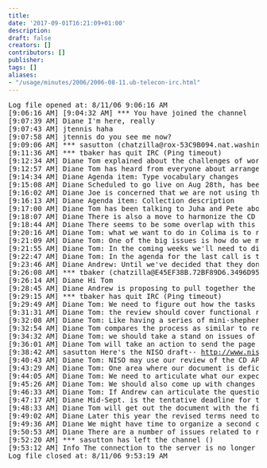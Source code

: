 ```yaml
---
title: 
date: '2017-09-01T16:21:09+01:00'
description: 
draft: false
creators: []
contributors: []
publisher: 
tags: []
aliases:
- "/usage/minutes/2006/2006-08-11.ub-telecon-irc.html"
---
```


<pre>
Log file opened at: 8/11/06 9:06:16 AM
[9:06:16 AM] [9:04:32 AM] *** You have joined the channel
[9:07:39 AM] Diane I'm here, really
[9:07:43 AM] jtennis haha
[9:07:58 AM] jtennis do you see me now?
[9:09:06 AM] *** sasutton (chatzilla@rox-53C9B094.nat.washington.edu) has joined the channel
[9:11:36 AM] *** tbaker has quit IRC (Ping timeout)
[9:12:34 AM] Diane Tom explained about the challenges of working with the Mexico organizers, still are not able to accept credit cards
[9:12:57 AM] Diane Tom has heard from everyone about arrangements but things are quite behind still
[9:14:34 AM] Diane Agenda item: Type vocabulary changes
[9:15:08 AM] Diane Scheduled to go live on Aug 28th, has been vetted by Joe and Stuart, 
[9:16:02 AM] Diane Joe is concerned that we are not using the ISO standard for this, would be good to consider that; Tom notes that we have considered it in the past, and would welcome a proposal from Joe for harmonization
[9:16:13 AM] Diane Agenda item: Collection description
[9:17:00 AM] Diane Tom has been talking to Juha and Pete about maintaining the terms, it is likely (though not yet certain) that the National Library of Finland would take on the maintenance
[9:18:07 AM] Diane There is also a move to harmonize the CD AP with a NISO draft standard Z39.91 (number uncertain)
[9:18:44 AM] Diane There seems to be some overlap with this and the AP, though there are divergences
[9:20:16 AM] Diane Tom: what we want to do in Colima is to review for conformance, disregarding issue of a home for the terms
[9:21:09 AM] Diane Tom: One of the big issues is how do we manage this? Checklist with quantitative rating? 
[9:21:55 AM] Diane Tom: In the coming weeks we'll need to divide up the tasks and ensure that we have as much as possible available in the packet for Colima
[9:22:47 AM] Diane Tom: In the agenda for the last call is the preliminary plan we had prior to Madrid, should we use that? 
[9:23:46 AM] Diane Andrew: Until we've decided that they don't work, we should use the criteria we've already decided upon
[9:26:08 AM] *** tbaker (chatzilla@E45EF38B.72BF89D6.3496D950.IP) has joined the channel
[9:26:14 AM] Diane Hi Tom
[9:28:45 AM] Diane Andrew is proposing to pull together the notes on criteria and process from Madrid and Seattle. He suggests that two people read the AP based on those criteria and send their notes to the group. 
[9:29:15 AM] *** tbaker has quit IRC (Ping timeout)
[9:29:49 AM] Diane Tom: We need to figure out how the tasks can usefully be broken out.
[9:31:31 AM] Diane Tom: the review should cover functional requirements (how well does it do what it professes, etc.) and other criteria, should result in about a three page evaluation. Needs other points of view as well, which can be assigned
[9:32:08 AM] Diane Tom: Like having a series of mini-shepherds, with the main shepherd pulling it together
[9:32:54 AM] Diane Tom compares the process as similar to reading a paper for a conference review
[9:34:32 AM] Diane Tom: we should take a stand on issues of conformance with the AM as well as our ideas about what the AP is and should do (still fuzzy)
[9:36:01 AM] Diane Tom will take an action to send the page for the Madrid meeting and other information around as we pull ourselves together for this task.
[9:38:42 AM] sasutton Here's the NISO draft-- <a href="http://www.niso.org/standards/standard_detail.cfm?std_id=815">http://www.niso.org/standards/standard_detail.cfm?std_id=815</a>
[9:40:43 AM] Diane Tom: NISO may use our review of the CD AP as part of their work on the NISO draft (?)
[9:43:29 AM] Diane Tom: One area where our document is deficient is in documenting terms that are declared somewhere else
[9:44:05 AM] Diane Tom: We need to articulate what our expectations are for documentation
[9:45:26 AM] Diane Tom: We should also come up with changes needed for our own process documentation as part of this review
[9:46:33 AM] Diane Tom: If Andrew can articulate the questions, names can be assigned in next week's call and deadlines (Note: Diane will not be on next week's call)
[9:47:17 AM] Diane Mid-Sept. is the tentative deadline for the packet
[9:48:33 AM] Diane Tom will get out the document with the final changes to the legacy terms, in order to go over them at next week's call to publish them by Aug. 28 and get the comment period started
[9:49:02 AM] Diane Later this year the revised terms need to be ready for the NISO review of DC
[9:49:36 AM] Diane We might have time to organize a second comment period if needed
[9:50:53 AM] Diane There are a number of issues related to revision of the AM, Tom will meet with Andy, Pete and Mikael to see how these will affect the UB, for instance in the ranges
[9:52:20 AM] *** sasutton has left the channel ()
[9:53:12 AM] Info The connection to the server is no longer active
Log file closed at: 8/11/06 9:53:19 AM

</pre>
